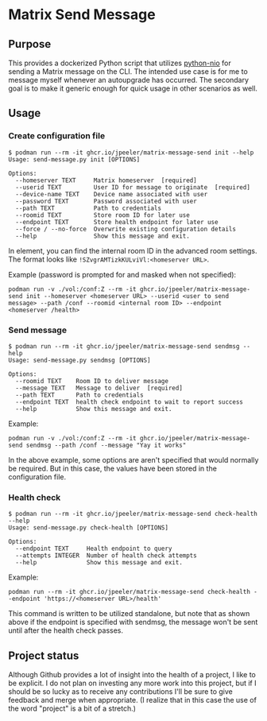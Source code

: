 # Matrix Send Message

## Purpose

This provides a dockerized Python script that utilizes [python-nio](https://github.com/poljar/matrix-nio) for sending a Matrix message on the CLI. The intended use case is for me to message myself whenever an autoupgrade has occurred. The secondary goal is to make it generic enough for quick usage in other scenarios as well.

## Usage

### Create configuration file

```console
$ podman run --rm -it ghcr.io/jpeeler/matrix-message-send init --help
Usage: send-message.py init [OPTIONS]

Options:
  --homeserver TEXT     Matrix homeserver  [required]
  --userid TEXT         User ID for message to originate  [required]
  --device-name TEXT    Device name associated with user
  --password TEXT       Password associated with user
  --path TEXT           Path to credentials
  --roomid TEXT         Store room ID for later use
  --endpoint TEXT       Store health endpoint for later use
  --force / --no-force  Overwrite existing configuration details
  --help                Show this message and exit.
```

In element, you can find the internal room ID in the advanced room settings. The format looks like `!SZvgrAMTizkKULviVl:<homeserver URL>`.

Example (password is prompted for and masked when not specified):

`podman run -v ./vol:/conf:Z --rm -it ghcr.io/jpeeler/matrix-message-send init --homeserver <homeserver URL> --userid <user to send message> --path /conf --roomid <internal room ID> --endpoint <homeserver /health>`

### Send message

```console
$ podman run --rm -it ghcr.io/jpeeler/matrix-message-send sendmsg --help
Usage: send-message.py sendmsg [OPTIONS]

Options:
  --roomid TEXT    Room ID to deliver message
  --message TEXT   Message to deliver  [required]
  --path TEXT      Path to credentials
  --endpoint TEXT  health check endpoint to wait to report success
  --help           Show this message and exit.
```

Example:

`podman run -v ./vol:/conf:Z --rm -it ghcr.io/jpeeler/matrix-message-send sendmsg --path /conf --message "Yay it works"`

In the above example, some options are aren't specified that would normally be required. But in this case, the values have been stored in the configuration file.

### Health check

```console
$ podman run --rm -it ghcr.io/jpeeler/matrix-message-send check-health --help
Usage: send-message.py check-health [OPTIONS]

Options:
  --endpoint TEXT     Health endpoint to query
  --attempts INTEGER  Number of health check attempts
  --help              Show this message and exit.
```

Example:

`podman run --rm -it ghcr.io/jpeeler/matrix-message-send check-health --endpoint 'https://<homeserver URL>/health'`

This command is written to be utilized standalone, but note that as shown above if the endpoint is specified with sendmsg, the message won't be sent until after the health check passes.

## Project status

Although Github provides a lot of insight into the health of a project, I like to be explicit. I do not plan on investing any more work into this project, but if I should be so lucky as to receive any contributions I'll be sure to give feedback and merge when appropriate. (I realize that in this case the use of the word "project" is a bit of a stretch.)

